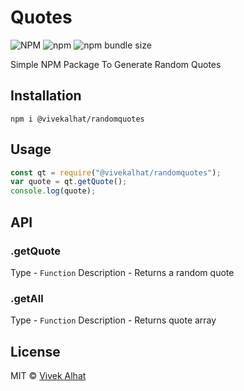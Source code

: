 # Quotes

![NPM](https://img.shields.io/npm/l/@vivekalhat/randomquotes)
![npm](https://img.shields.io/npm/v/@vivekalhat/randomquotes)
![npm bundle size](https://img.shields.io/bundlephobia/min/@vivekalhat/randomquotes)

Simple NPM Package To Generate Random Quotes

## Installation

<code>npm i @vivekalhat/randomquotes</code>

## Usage

```js
const qt = require("@vivekalhat/randomquotes");
var quote = qt.getQuote();
console.log(quote);
```

## API

### .getQuote

Type - <code>Function</code>
Description - Returns a random quote

### .getAll

Type - <code>Function</code>
Description - Returns quote array

## License

MIT © [Vivek Alhat](https://vivekalhat.ml)
